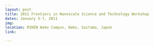 ```yaml
---
layout: post
title: 2011 Frontiers in Nanoscale Science and Technology Workshop
dates: January 5-7, 2011
img: 
location: RIKEN Wako Campus, Wako, Saitama, Japan
link: 

---
```

